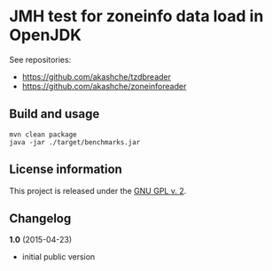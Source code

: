 JMH test for zoneinfo data load in OpenJDK
==========================================

See repositories:

 - https://github.com/akashche/tzdbreader
 - https://github.com/akashche/zoneinforeader

Build and usage
---------------

    mvn clean package
    java -jar ./target/benchmarks.jar

License information
-------------------

This project is released under the [GNU GPL v. 2](https://www.gnu.org/licenses/gpl-2.0.html).

Changelog
---------

**1.0** (2015-04-23)

 * initial public version
